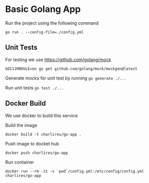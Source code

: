 # Basic Golang App

Run the project using the following command
```
go run . --config-file=./config.yml
```

## Unit Tests

For testing we use https://github.com/golang/mock   
```
GO111MODULE=on go get github.com/golang/mock/mockgen@latest
```

Generate mocks for unit test by running `go generate ./...`

Run unit tests `go test ./...`

## Docker Build

We use docker to build this service

Build the image
```
docker build -t charlires/go-app .
```

Push image to docket hub
```
docker push charlires/go-app
```

Run container 
```
docker run --rm -it -v `pwd`/config.yml:/etc/config/config.yml charlires/go-app 
```

